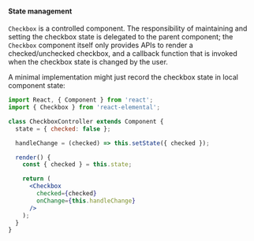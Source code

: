 #### State management

`Checkbox` is a controlled component. The responsibility of maintaining and setting the checkbox state is delegated to the parent component; the `Checkbox` component itself only provides APIs to render a checked/unchecked checkbox, and a callback function that is invoked when the checkbox state is changed by the user.

A minimal implementation might just record the checkbox state in local component state:

```jsx
import React, { Component } from 'react';
import { Checkbox } from 'react-elemental';

class CheckboxController extends Component {
  state = { checked: false };

  handleChange = (checked) => this.setState({ checked });

  render() {
    const { checked } = this.state;

    return (
      <Checkbox
        checked={checked}
        onChange={this.handleChange}
      />
    );
  }
}
```
